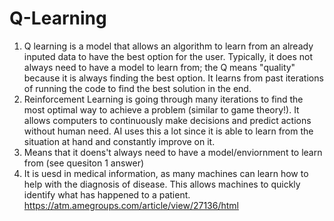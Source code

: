 # Q-Learning
1. Q learning is a model that allows an algorithm to learn from an already inputed data to have the best option for the user. Typically, it does not always need to have  a model to learn from; the Q means "quality" because it is always finding the best option. It learns from past iterations of running the code to find the best solution in the end.
2. Reinforcement Learning is going through many iterations to find the most optimal way to achieve a problem (similar to game theory!). It allows computers to continuously make decisions and predict actions without human need. AI uses this a lot since it is able to learn from the situation at hand and constantly improve on it.
3. Means that it doens't always need to have a model/enviornment to learn from (see quesiton 1 answer)
4. It is uesd in medical information, as many machines can learn how to help with the diagnosis of disease. This allows machines to quickly identify what has happened to a patient. https://atm.amegroups.com/article/view/27136/html
